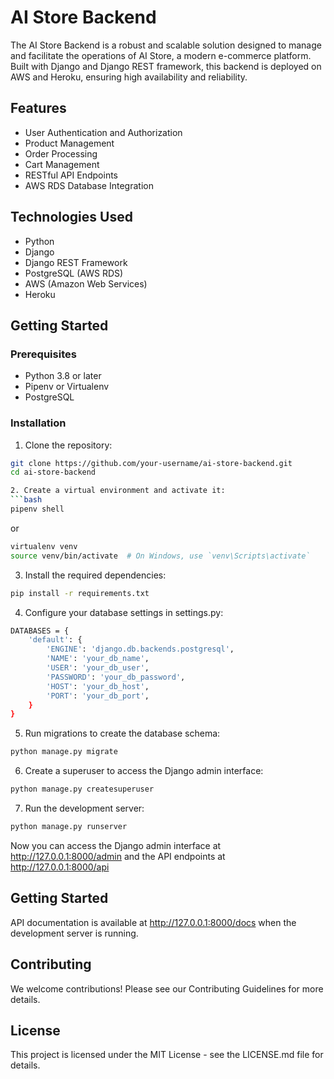 # AI Store Backend

The AI Store Backend is a robust and scalable solution designed to manage and facilitate the operations of AI Store, a modern e-commerce platform. Built with Django and Django REST framework, this backend is deployed on AWS and Heroku, ensuring high availability and reliability.

## Features

- User Authentication and Authorization
- Product Management
- Order Processing
- Cart Management
- RESTful API Endpoints
- AWS RDS Database Integration

## Technologies Used

- Python
- Django
- Django REST Framework
- PostgreSQL (AWS RDS)
- AWS (Amazon Web Services)
- Heroku

## Getting Started

### Prerequisites

- Python 3.8 or later
- Pipenv or Virtualenv
- PostgreSQL

### Installation

1. Clone the repository:
```bash
git clone https://github.com/your-username/ai-store-backend.git
cd ai-store-backend

2. Create a virtual environment and activate it:
```bash
pipenv shell
```
or

```bash
virtualenv venv
source venv/bin/activate  # On Windows, use `venv\Scripts\activate`
```
3. Install the required dependencies:
```bash
pip install -r requirements.txt
```
4. Configure your database settings in settings.py:
```bash
DATABASES = {
    'default': {
        'ENGINE': 'django.db.backends.postgresql',
        'NAME': 'your_db_name',
        'USER': 'your_db_user',
        'PASSWORD': 'your_db_password',
        'HOST': 'your_db_host',
        'PORT': 'your_db_port',
    }
}
```

5. Run migrations to create the database schema:
```bash
python manage.py migrate
```

6. Create a superuser to access the Django admin interface:
```bash
python manage.py createsuperuser
```
7. Run the development server:
```bash
python manage.py runserver
```
Now you can access the Django admin interface at http://127.0.0.1:8000/admin and the API endpoints at http://127.0.0.1:8000/api

## Getting Started
API documentation is available at http://127.0.0.1:8000/docs when the development server is running.

## Contributing
We welcome contributions! Please see our Contributing Guidelines for more details.

## License
This project is licensed under the MIT License - see the LICENSE.md file for details.
